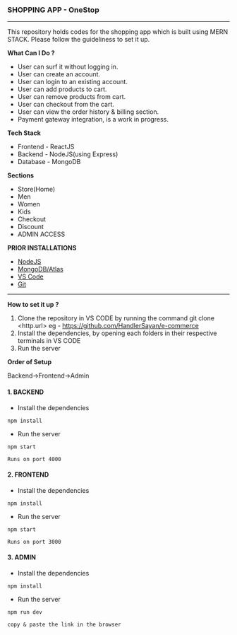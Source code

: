 ### SHOPPING APP - OneStop
---

This repository holds codes for the shopping app which is built using MERN STACK. Please follow the guideliness to set it up.

**What Can I Do ?**
- User can surf it without logging in.
- User can create an account.
- User can login to an existing account.
- User can add products to cart.
- User can remove products from cart.
- User can checkout from the cart.
- User can view the order history & billing section.
- Payment gateway integration, is a work in progress.

**Tech Stack**
- Frontend - ReactJS
- Backend - NodeJS(using Express)
- Database - MongoDB

  
**Sections**

- Store(Home)
- Men
- Women
- Kids
- Checkout
- Discount
- ADMIN ACCESS 
  
**PRIOR INSTALLATIONS**

- [NodeJS](https://nodejs.org/en/download)
- [MongoDB/Atlas](https://www.mongodb.com/cloud/atlas/register)
- [VS Code](https://code.visualstudio.com/download)
- [Git](https://git-scm.com/)
  
---

**How to set it up ?**

1. Clone the repository in VS CODE by running the command git clone <http.url>
   eg - https://github.com/HandlerSayan/e-commerce
3. Install the dependencies, by opening each folders in their respective terminals in VS CODE
4. Run the server

**Order of Setup**

Backend->Frontend->Admin

#### 1. BACKEND
- Install the dependencies

```
npm install
```

- Run the server
  
```
npm start
```

```
Runs on port 4000
```

#### 2. FRONTEND
- Install the dependencies

```
npm install
```
- Run the server
  
```
npm start
```

```
Runs on port 3000
```
#### 3. ADMIN
- Install the dependencies

```
npm install
```
- Run the server
  
```
npm run dev
```

```
copy & paste the link in the browser

```
